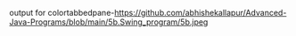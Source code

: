 output for colortabbedpane-https://github.com/abhishekallapur/Advanced-Java-Programs/blob/main/5b.Swing_program/5b.jpeg
